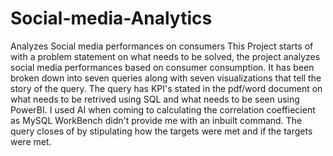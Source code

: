 # Social-media-Analytics
Analyzes Social media performances on consumers 
This Project starts of with a problem statement on what needs to be solved, the project analyzes social media performances based on consumer consumption. It has been broken down into seven queries along with seven visualizations that tell the story of the query. The query has KPI's stated in the pdf/word document on what needs to be retrived using SQL and what needs to be seen using PowerBI. I used AI when coming to calculating the correlation coeffiecient as MySQL WorkBench didn't provide me with an inbuilt command. The query closes of by stipulating how the targets were met and if the targets were met.
